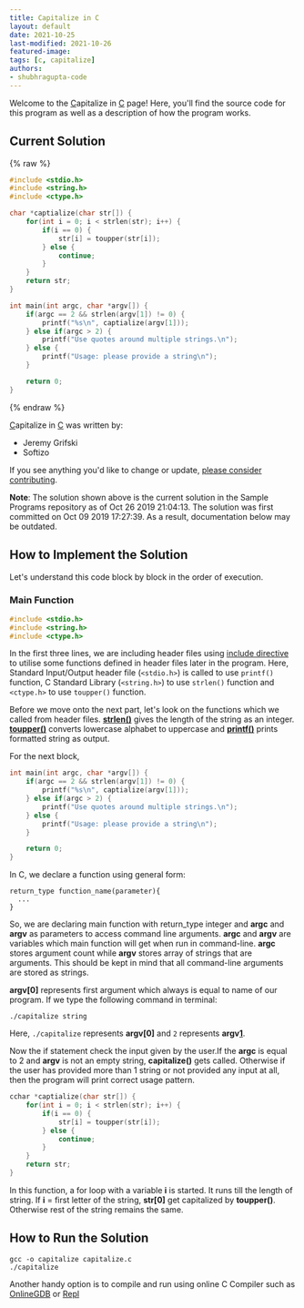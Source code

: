 ```yaml
---
title: Capitalize in C  
layout: default  
date: 2021-10-25
last-modified: 2021-10-26
featured-image:
tags: [c, capitalize]  
authors:
- shubhragupta-code
---
```


Welcome to the [C](https://sampleprograms.io/languages/c)apitalize in [C](https://sampleprograms.io/languages/c) page! Here, you'll find the source code for this program as well as a description of how the program works.

## Current Solution

{% raw %}

```c
#include <stdio.h>
#include <string.h>
#include <ctype.h>

char *captialize(char str[]) {
    for(int i = 0; i < strlen(str); i++) {
        if(i == 0) {
            str[i] = toupper(str[i]);
        } else {
            continue;
        }
    }
    return str;
}

int main(int argc, char *argv[]) {
    if(argc == 2 && strlen(argv[1]) != 0) {
        printf("%s\n", captialize(argv[1]));
    } else if(argc > 2) {
        printf("Use quotes around multiple strings.\n");
    } else {
        printf("Usage: please provide a string\n");
    }

    return 0;
}
```

{% endraw %}

[C](https://sampleprograms.io/languages/c)apitalize in [C](https://sampleprograms.io/languages/c) was written by:

- Jeremy Grifski
- Softizo

If you see anything you'd like to change or update, [please consider contributing](https://github.com/TheRenegadeCoder/sample-programs).

**Note**: The solution shown above is the current solution in the Sample Programs repository as of Oct 26 2019 21:04:13. The solution was first committed on Oct 09 2019 17:27:39. As a result, documentation below may be outdated.

## How to Implement the Solution


Let's understand this code block by block in the order of execution.

### Main Function
```c
#include <stdio.h>
#include <string.h>
#include <ctype.h>
```
In the first three lines, we are including header files using [include directive][1] to utilise some functions defined in header files later in the program.
Here, Standard Input/Output header file (`<stdio.h>`) is called to use `printf()` function, C Standard Library (`<string.h>`) to use `strlen()` function and `<ctype.h>` to use `toupper()` function.

Before we move onto the next part, let's look on the functions which we called from header files.
**[strlen()][2]** gives the length of the string as an integer. **[toupper()][3]** converts lowercase alphabet to uppercase and **[printf()][4]** prints formatted string as output.  

For the next block,
```c
int main(int argc, char *argv[]) {
    if(argc == 2 && strlen(argv[1]) != 0) {
        printf("%s\n", captialize(argv[1]));
    } else if(argc > 2) {
        printf("Use quotes around multiple strings.\n");
    } else {
        printf("Usage: please provide a string\n");
    }

    return 0;
}
```

In C, we declare a function using general form:
```
return_type function_name(parameter){
  ...
}
```

So, we are declaring main function with return_type integer and **argc** and **argv** as parameters to access command line arguments.
**argc** and **argv** are variables which main function will get when run in command-line. **argc** stores argument count while **argv** stores array of strings that are arguments. This should be kept in mind that all command-line arguments are stored as strings.

**argv[0]** represents first argument which always is equal to name of our program. If we type the following command in terminal:
```console
./capitalize string
```
Here, ```./capitalize``` represents **argv[0]** and `2` represents **argv[1]**.

Now the if statement check the input given by the user.If the **argc** is equal to 2 and **argv** is not an empty string, **capitalize()** gets called. Otherwise if the user has provided more than 1 string or not provided any input at all, then the program will print correct usage pattern.

```c
cchar *captialize(char str[]) {
    for(int i = 0; i < strlen(str); i++) {
        if(i == 0) {
            str[i] = toupper(str[i]);
        } else {
            continue;
        }
    }
    return str;
}
```
In this function, a for loop with a variable **i** is started. It runs till the length of string. If **i** = first letter of the string, **str[0]** get capitalized by **toupper()**. Otherwise rest of the string remains the same.

[1]: https://en.wikipedia.org/wiki/Include_directive
[2]: https://man7.org/linux/man-pages/man3/strlen.3.html
[3]: https://man7.org/linux/man-pages/man3/toupper.3.html
[4]: https://man7.org/linux/man-pages/man3/printf.3.html


## How to Run the Solution

```console
gcc -o capitalize capitalize.c
./capitalize
```
Another handy option is to compile and run using online C Compiler such as [OnlineGDB][5] or [Repl][6]

[5]: https://www.onlinegdb.com/
[6]: https://replit.com/languages/c
